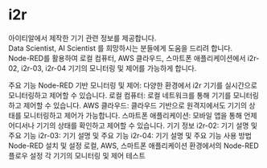# i2r
아이티알에서 제작한 기기 관련 정보를 제공합니다.    
Data Scientist, AI Scientist 를 희망하시는 분들에게 도움을 드리려 합니다.    
Node-RED를 활용하여 로컬 컴퓨터, AWS 클라우드, 스마트폰 애플리케이션에서 i2r-02, i2r-03, i2r-04 기기의 모니터링 및 제어를 가능하게 합니다.

주요 기능
Node-RED 기반 모니터링 및 제어: 다양한 환경에서 i2r 기기를 실시간으로 모니터링하고 제어할 수 있습니다.
로컬 컴퓨터: 로컬 네트워크를 통해 기기를 모니터링하고 제어할 수 있습니다.
AWS 클라우드: 클라우드 기반으로 원격지에서도 기기의 상태를 모니터링하고 제어가 가능합니다.
스마트폰 애플리케이션: 모바일 앱을 통해 언제 어디서나 기기의 상태를 확인하고 제어할 수 있습니다.
기기 정보
i2r-02: 기기 설명 및 주요 기능
i2r-03: 기기 설명 및 주요 기능
i2r-04: 기기 설명 및 주요 기능
사용 방법
Node-RED 설치 및 설정
로컬, AWS, 스마트폰 애플리케이션 환경에서의 Node-RED 플로우 설정
각 기기의 모니터링 및 제어 테스트
